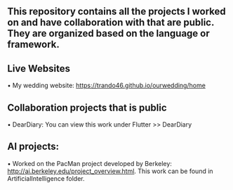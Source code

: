 ## This repository contains all the projects I worked on and have collaboration with that are public. They are organized based on the language or framework. 

## Live Websites 
• My wedding website: https://trando46.github.io/ourwedding/home 

## Collaboration projects that is public 
• DearDiary: You can view this work under Flutter >> DearDiary 

## AI projects:
• Worked on the PacMan project developed by Berkeley: http://ai.berkeley.edu/project_overview.html. This work can be found in ArtificialIntelligence folder. 